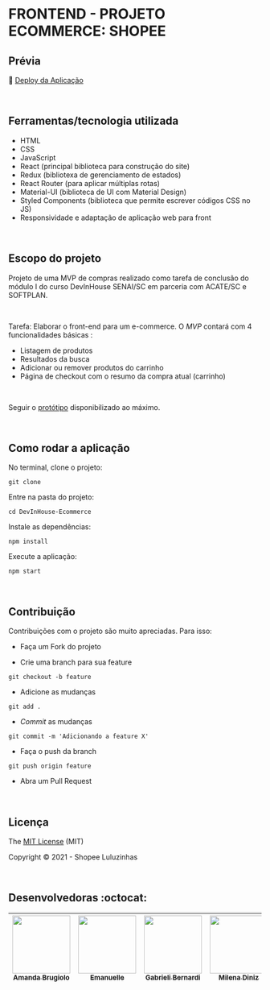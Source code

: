 # FRONTEND - PROJETO ECOMMERCE: SHOPEE

## Prévia

:dash: <a href="https://shopee-luluzinhas.surge.sh/" target="_blank">Deploy da Aplicação</a>

<br>

## Ferramentas/tecnologia utilizada

- HTML
- CSS 
- JavaScript
- React (principal biblioteca para construção do site)
- Redux (bibliotexa de gerenciamento de estados)
- React Router (para aplicar múltiplas rotas)
- Material-UI (biblioteca de UI com Material Design)
- Styled Components (biblioteca que permite escrever códigos CSS no JS)
- Responsividade e adaptação de aplicação web para front

<br>

## Escopo do projeto
Projeto de uma MVP  de compras realizado como tarefa de conclusão do módulo I  do curso DevInHouse SENAI/SC em parceria com ACATE/SC e SOFTPLAN.

<br>

Tarefa: Elaborar o front-end para um e-commerce. O *MVP* contará com 4 funcionalidades básicas :
- Listagem de produtos
- Resultados da busca
- Adicionar ou remover produtos do carrinho
- Página de checkout com o resumo da compra atual (carrinho)

<br>

Seguir o [protótipo](https://www.figma.com/file/jdFnxsp7HGLctqi1WMWhIw/Desafio-Front-end-SENAI-(Copy)?node-id=0%3A1) disponibilizado ao máximo.

<br>

## Como rodar a aplicação

No terminal, clone o projeto:
```
git clone 
```

Entre na pasta do projeto:
```
cd DevInHouse-Ecommerce
```

Instale as dependências:
```
npm install
```

Execute a aplicação:
```
npm start 
```

<br>

## Contribuição

Contribuições com o projeto são muito apreciadas. Para isso:

- Faça um Fork do projeto

- Crie uma branch para sua feature
```
git checkout -b feature
```

- Adicione as mudanças
```
git add . 
```

- _Commit_ as mudanças 
```
git commit -m 'Adicionando a feature X'
```

- Faça o push da branch 
```
git push origin feature
```

- Abra um Pull Request

<br>

## Licença

The [MIT License]() (MIT)

Copyright :copyright: 2021 - Shopee Luluzinhas

<br>

## Desenvolvedoras :octocat:

<div align="center">

| [<img src="https://avatars.githubusercontent.com/u/47026392?s=460&u=8d55f59b971be6ff3db89146f223fe6cfacbf18c&v=4" width=115><br><sub>Amanda Brugiolo</sub>](https://github.com/abrugiolo) |  [<img src="https://avatars.githubusercontent.com/u/40336369?s=460&v=4" width=115><br><sub>Emanuelle</sub>](https://github.com/manubf) |  [<img src="https://avatars.githubusercontent.com/u/74473908?s=460&u=bba512994461ddbc4d988bfaf4ee2622f1d586d7&v=4" width=115><br><sub>Gabrieli Bernardi</sub>](https://github.com/gabrielibernardi) | [<img src="https://avatars.githubusercontent.com/u/74935208?s=460&u=e7c6909558ba5031978f43ee77810c4191e05d75&v=4" width=115><br><sub>Milena Diniz</sub>](https://github.com/milena-diniz) |  [<img src="https://avatars.githubusercontent.com/u/45580434?s=460&u=07188d0258859fc94b46983bcb85c09b4d7c5daf&v=4" width=115><br><sub>Rosana Rezende</sub>](https://github.com/rosanarezende) |
| :---: | :---: | :---: | :---: | :---: 

</div>

